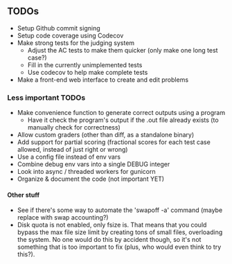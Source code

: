 ## TODOs
 - Setup Github commit signing
 - Setup code coverage using Codecov
 - Make strong tests for the judging system
   - Adjust the AC tests to make them quicker (only make one long test case?)
   - Fill in the currently unimplemented tests
   - Use codecov to help make complete tests
 - Make a front-end web interface to create and edit problems

### Less important TODOs
 - Make convenience function to generate correct outputs using a program
   - Have it check the program's output if the .out file already exists (to manually check for correctness)
 - Allow custom graders (other than diff, as a standalone binary)
 - Add support for partial scoring (fractional scores for each test case allowed, instead of just right or wrong)
 - Use a config file instead of env vars
 - Combine debug env vars into a single DEBUG integer
 - Look into async / threaded workers for gunicorn
 - Organize & document the code (not important YET)

#### Other stuff
 - See if there's some way to automate the 'swapoff -a' command (maybe replace with swap accounting?)
 - Disk quota is not enabled, only fsize is. That means that you could bypass the max file size limit by creating tons of small files, overloading the system. No one would do this by accident though, so it's not something that is too important to fix (plus, who would even think to try this?).
